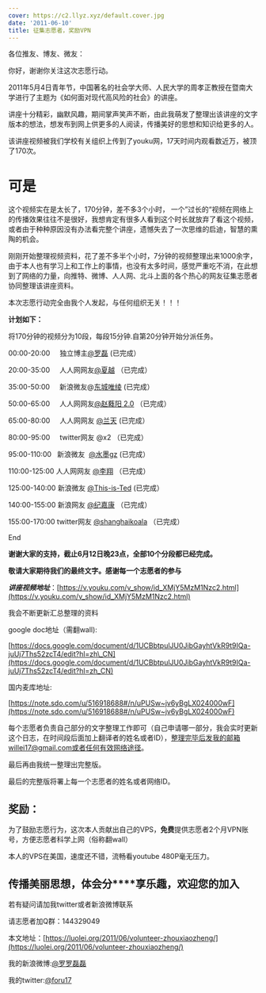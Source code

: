 ```yaml
---
cover: https://c2.llyz.xyz/default.cover.jpg
date: '2011-06-10'
title: 征集志愿者，奖励VPN
---
```


各位推友、博友、微友：

你好，谢谢你关注这次志愿行动。

2011年5月4日青年节，中国著名的社会学大师、人民大学的周孝正教授在暨南大学进行了主题为《如何面对现代高风险的社会》的讲座。

讲座十分精彩，幽默风趣，期间掌声笑声不断，由此我萌发了整理出该讲座的文字版本的想法，想发布到网上供更多的人阅读，传播美好的思想和知识给更多的人。

该讲座视频被我们学校有关组织上传到了youku网，17天时间内观看数近万，被顶了170次。

# 可是

这个视频实在是太长了，170分钟，差不多3个小时， 一个”过长的“视频在网络上的传播效果往往不是很好，我想肯定有很多人看到这个时长就放弃了看这个视频，或者由于种种原因没有办法看完整个讲座，遗憾失去了一次思维的启迪，智慧的熏陶的机会。 

刚刚开始整理视频资料，花了差不多半个小时，7分钟的视频整理出来1000余字，由于本人也有学习上和工作上的事情，也没有太多时间，感觉严重吃不消，在此想到了网络的力量，向推特、微博、人人网、北斗上面的各个热心的网友征集志愿者协同整理该讲座资料。

本次志愿行动完全由我个人发起，与任何组织无关！！！

**计划如下：**

将170分钟的视频分为10段，每段15分钟.自第20分钟开始分派任务。

00:00-20:00     独立博主[@罗磊](https://luolei.org/) (已完成）

20:00-35:00     人人网网友[@夏越](https://www.renren.com/profile.do?id=233367692) （已完成）

35:00-50:00     新浪微友@[东城唯绫](https://weibo.com/2013708361) (已完成）

50:00-65:00     人人网网友[@赵蕤阳 2.0](https://www.renren.com/profile.do?id=703363293) （已完成）

65:00-80:00     人人网网友 [@兰天](https://www.renren.com/profile.do?id=335934976) (已完成）

80:00-95:00     twitter网友 @x2 （已完成）

95:00-110:00   新浪微友  [@水墨gz](https://weibo.com/2108551393) (已完成）

110:00-125:00 人人网网友 [@李翔](https://luolei.org/wp-admin/www.renren.com/profile.do?id=229192434) （已完成）

125:00-140:00 新浪微友 [@This-is-Ted](https://weibo.com/tedandfred) (已完成）

140:00-155:00 新浪网友 [@纪嘉康](https://blog.sina.com.cn/jijiakang) （已完成）

155:00-170:00 twitter网友 [@shanghaikoala](https://twitter.com/#!/shanghaikoala) （已完成）

End

**谢谢大家的支持，截止6月12日晚23点，全部10个分段都已经完成。**

**敬请大家期待我们的最终文字。感谢每一个志愿者的参与**

**_讲座视频地址_**：[https://v.youku.com/v_show/id_XMjY5MzM1Nzc2.html](https://v.youku.com/v_show/id_XMjY5MzM1Nzc2.html)

我会不断更新汇总整理的资料

google doc地址（需翻wall):

[https://docs.google.com/document/d/1UCBbtpulJU0JibGayhtVkR9t9IQa-juUj7Ths52zcT4/edit?hl=zh\_CN](https://docs.google.com/document/d/1UCBbtpulJU0JibGayhtVkR9t9IQa-juUj7Ths52zcT4/edit?hl=zh_CN)

国内麦库地址:

[https://note.sdo.com/u/516918688#/n/uPUSw~jv6yBgLX024000wF](https://note.sdo.com/u/516918688#/n/uPUSw~jv6yBgLX024000wF)

每个志愿者负责自己部分的文字整理工作即可（自己申请哪一部分，我会实时更新这个日志，在时间段后面加上翻译者的姓名或者ID），整理完毕后发我的邮箱willei17@gmail.com或者任何有效网络途径。

最后再由我统一整理出完整版。

最后的完整版将署上每一个志愿者的姓名或者网络ID。

## **奖励：**

为了鼓励志愿行为，这次本人贡献出自己的VPS，**免费**提供志愿者2个月VPN账号，方便志愿者科学上网（俗称翻wall）

本人的VPS在美国，速度还不错，流畅看youtube 480P毫无压力。

## **传播美丽思想，体会分****享乐趣，欢迎您的加入**

若有疑问请加我twitter或者新浪微博联系

请志愿者加Q群：144329049

本文地址：[https://luolei.org/2011/06/volunteer-zhouxiaozheng/](https://luolei.org/2011/06/volunteer-zhouxiaozheng/)

我的新浪微博:[@罗罗磊磊](https://weibo.com/foru17/)

我的twitter:[@foru17](https://twitter.com/#!/foru17)
